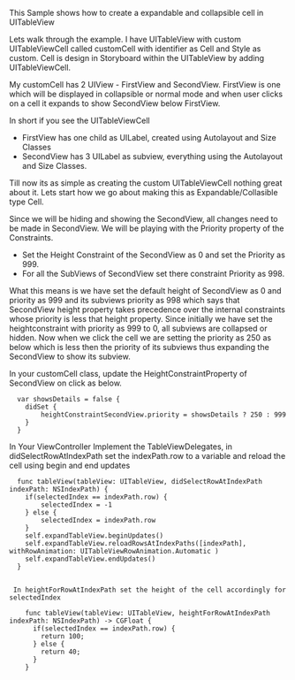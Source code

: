 This Sample shows how to create a expandable and collapsible cell in UITableView

Lets walk through the example.
I have UITableView with custom UITableViewCell called customCell with identifier as Cell and Style as custom. Cell is design in Storyboard within the UITableView by adding UITableViewCell.

My customCell has 2 UIView - FirstView and SecondView. FirstView is one which will be displayed in collapsible or normal mode and when user clicks on a cell it expands to show SecondView below FirstView.

In short if you see the UITableViewCell
   - FirstView has one child as UILabel, created using Autolayout and Size Classes
   - SecondView has 3 UILabel as subview, everything using the Autolayout and Size Classes.

Till now its as simple as creating the custom UITableViewCell nothing great about it. Lets start how we go about making this as Expandable/Collasible type Cell.

Since we will be hiding and showing the SecondView, all changes need to be made in SecondView. We will be playing with the Priority property of the Constraints.

  - Set the Height Constraint of the SecondView as 0 and set the Priority as 999.
  - For all the SubViews of SecondView set there constraint Priority as 998.

What this means is we have set the default height of SecondView as 0 and priority as 999 and its subviews priority as 998 which says that SecondView height property takes precedence over the internal constraints whose priority is less that height property.
Since initially we have set the heightconstraint with priority as 999 to 0, all subviews are collapsed or hidden.
Now when we click the cell we are setting the priority as 250 as below which is less then the priority of its subviews thus expanding the SecondView to show its subview.

In your customCell class, update the HeightConstraintProperty of SecondView on click as below.

      var showsDetails = false {
        didSet {
            heightConstraintSecondView.priority = showsDetails ? 250 : 999
        }
      }

In Your ViewController
     Implement the TableViewDelegates, in didSelectRowAtIndexPath set the indexPath.row to a variable and reload the cell using begin and end updates
     
      func tableView(tableView: UITableView, didSelectRowAtIndexPath indexPath: NSIndexPath) {
        if(selectedIndex == indexPath.row) {
            selectedIndex = -1
        } else {
            selectedIndex = indexPath.row
        }
        self.expandTableView.beginUpdates()
        self.expandTableView.reloadRowsAtIndexPaths([indexPath], withRowAnimation: UITableViewRowAnimation.Automatic )
        self.expandTableView.endUpdates()
      }
        
        
     In heightForRowAtIndexPath set the height of the cell accordingly for selectedIndex
         
        func tableView(tableView: UITableView, heightForRowAtIndexPath indexPath: NSIndexPath) -> CGFloat {
          if(selectedIndex == indexPath.row) {
            return 100;
          } else {
            return 40;
          }
        }
